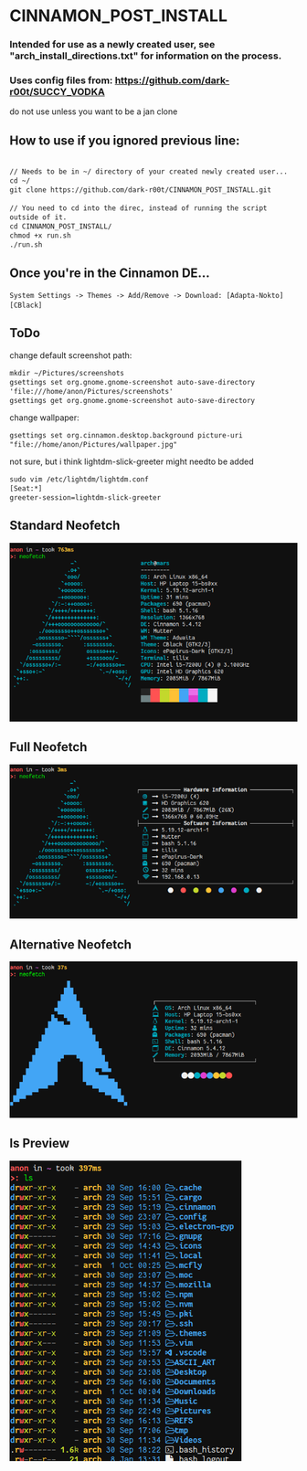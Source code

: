 # CINNAMON_POST_INSTALL
### Intended for use as a newly created user, see "arch_install_directions.txt" for information on the process.
### Uses config files from: <https://github.com/dark-r00t/SUCCY_VODKA>
do not use unless you want to be a jan clone
## How to use if you ignored previous line:
```

// Needs to be in ~/ directory of your created newly created user...
cd ~/
git clone https://github.com/dark-r00t/CINNAMON_POST_INSTALL.git 

// You need to cd into the direc, instead of running the script outside of it.
cd CINNAMON_POST_INSTALL/
chmod +x run.sh 
./run.sh

``` 

## Once you're in the Cinnamon DE...
`System Settings -> Themes -> Add/Remove -> Download: [Adapta-Nokto] [CBlack]`

## ToDo
change default screenshot path: 
```
mkdir ~/Pictures/screenshots
gsettings set org.gnome.gnome-screenshot auto-save-directory 'file:///home/anon/Pictures/screenshots'
gsettings get org.gnome.gnome-screenshot auto-save-directory
```
change wallpaper: 
```
gsettings set org.cinnamon.desktop.background picture-uri "file://home/anon/Pictures/wallpaper.jpg"
```
not sure, but i think lightdm-slick-greeter might needto be added
```
sudo vim /etc/lightdm/lightdm.conf
[Seat:*]
greeter-session=lightdm-slick-greeter
```

## Standard Neofetch
![alt text](https://github.com/dark-r00t/CINNAMON_POST_INSTALL/blob/main/resources/standard.png?raw=true)

## Full Neofetch
![alt text](https://github.com/dark-r00t/CINNAMON_POST_INSTALL/blob/main/resources/full.png?raw=true)

## Alternative Neofetch
![alt text](https://github.com/dark-r00t/CINNAMON_POST_INSTALL/blob/main/resources/alternative.png?raw=true)

## ls Preview
![alt text](https://github.com/dark-r00t/CINNAMON_POST_INSTALL/blob/main/resources/ls.png?raw=true)
